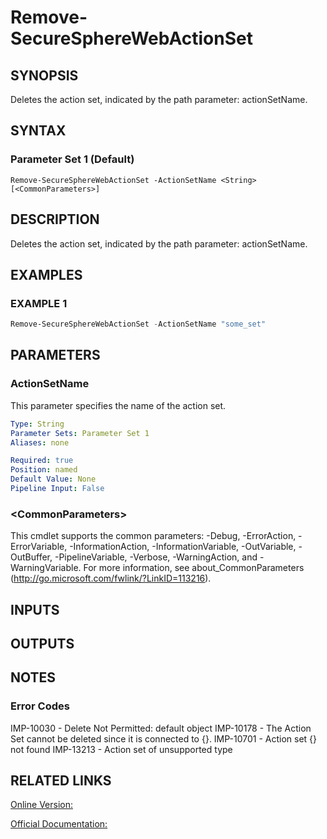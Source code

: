 ﻿# Remove-SecureSphereWebActionSet

## SYNOPSIS
Deletes the action set, indicated by the path parameter: actionSetName.

## SYNTAX

### Parameter Set 1 (Default)
```
Remove-SecureSphereWebActionSet -ActionSetName <String> [<CommonParameters>]
```

## DESCRIPTION
Deletes the action set, indicated by the path parameter: actionSetName.

## EXAMPLES

### EXAMPLE 1

```powershell
Remove-SecureSphereWebActionSet -ActionSetName "some_set"
```

## PARAMETERS

### ActionSetName
This parameter specifies the name of the action set.

```yaml
Type: String
Parameter Sets: Parameter Set 1
Aliases: none

Required: true
Position: named
Default Value: None
Pipeline Input: False
```

### \<CommonParameters\>
This cmdlet supports the common parameters: -Debug, -ErrorAction, -ErrorVariable, -InformationAction, -InformationVariable, -OutVariable, -OutBuffer, -PipelineVariable, -Verbose, -WarningAction, and -WarningVariable. For more information, see about_CommonParameters (http://go.microsoft.com/fwlink/?LinkID=113216).

## INPUTS

## OUTPUTS

## NOTES

### Error Codes
IMP-10030 - Delete Not Permitted: default object
IMP-10178 - The Action Set cannot be deleted since it is connected to {}.
IMP-10701 - Action set {} not found
IMP-13213 - Action set of unsupported type

## RELATED LINKS

[Online Version:](https://github.com/akshinmustafayev/SecureSpherePS/tree/master/Documentation)

[Official Documentation:](https://docs.imperva.com/bundle/v13.6-api-reference-guide/page/69445.htm)



